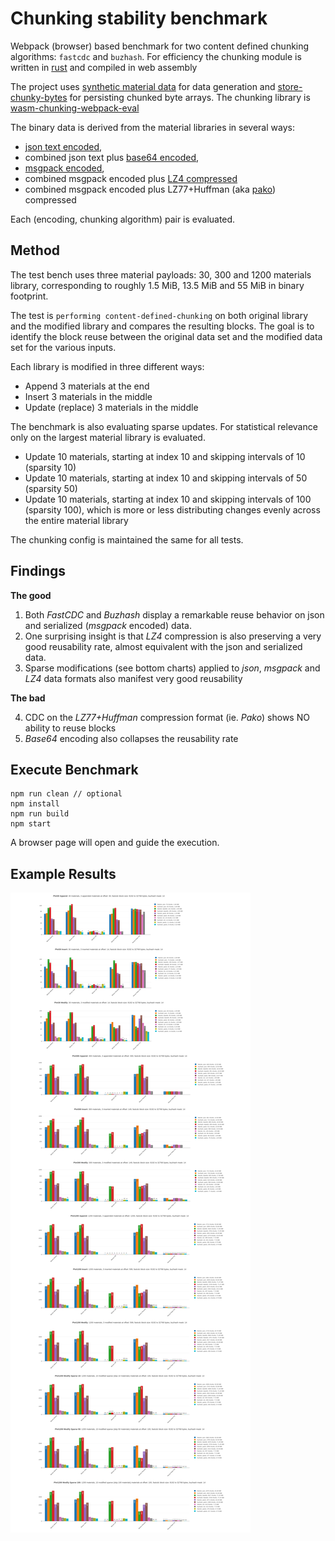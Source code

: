 # Chunking stability benchmark

Webpack (browser) based benchmark for two content defined chunking algorithms: `fastcdc` and `buzhash`. For efficiency the chunking module is written in [rust](https://github.com/dstanesc/wasm-chunking-eval) and compiled in web assembly

The project uses [synthetic material data](https://www.npmjs.com/package/@dstanesc/fake-material-data) for data generation and [store-chunky-bytes](https://www.npmjs.com/package/@dstanesc/store-chunky-bytes) for persisting chunked byte arrays. The chunking library is [wasm-chunking-webpack-eval](https://www.npmjs.com/package/@dstanesc/wasm-chunking-webpack-eval) 

The binary data is derived from the material libraries in several ways:  
- [json text encoded](https://developer.mozilla.org/en-US/docs/Web/API/TextEncoder), 
- combined json text plus [base64 encoded](https://www.npmjs.com/package/base64-js), 
- [msgpack encoded](https://www.npmjs.com/package/msgpackr), 
- combined msgpack encoded plus [LZ4 compressed](https://www.npmjs.com/package/lz4) 
- combined msgpack encoded plus LZ77+Huffman (aka [pako](https://www.npmjs.com/package/pako)) compressed

Each (encoding, chunking algorithm) pair is evaluated.

## Method

The test bench uses three material payloads: 30, 300 and 1200 materials library, corresponding to roughly 1.5 MiB, 13.5 MiB and 55 MiB in binary footprint. 

The test is `performing content-defined-chunking` on both original library and the modified library and compares the resulting blocks. The goal is to identify the block reuse between the original data set and the modified data set for the various inputs.

Each library is modified in three different ways:
- Append 3 materials at the end
- Insert 3 materials in the middle
- Update (replace) 3 materials in the middle

The benchmark is also evaluating sparse updates. For statistical relevance only on the largest material library is evaluated.

- Update 10 materials, starting at index 10 and skipping intervals of 10 (sparsity 10)
- Update 10 materials, starting at index 10 and skipping intervals of 50 (sparsity 50)
- Update 10 materials, starting at index 10 and skipping intervals of 100 (sparsity 100), which is more or less distributing changes evenly across the entire material library

The chunking config is maintained the same for all tests.

## Findings

__The good__

1. Both _FastCDC_ and _Buzhash_ display a remarkable reuse behavior on json and serialized (_msgpack_ encoded) data. 
2. One surprising insight is that _LZ4_ compression is also preserving a very good reusability rate, almost equivalent with the json and serialized data. 
3. Sparse modifications (see bottom charts) applied to _json_, _msgpack_ and _LZ4_ data formats also manifest very good reusability 

__The bad__

4. CDC on the _LZ77+Huffman_ compression format (ie. _Pako_) shows NO ability to reuse blocks
5. _Base64_ encoding also collapses the reusability rate



## Execute Benchmark

```
npm run clean // optional
npm install
npm run build
npm start
```

A browser page will open and guide the execution.

##  Example Results

![](./img/chunk-stability.png)

